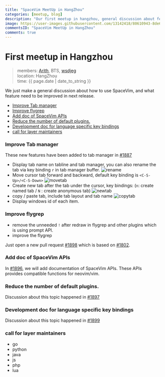```yaml
---
title: "SpaceVim MeetUp in HangZhou"
categories: [meetup, blog]
description: "Our first meetup in hangzhou, general discussion about features of SpaceVim."
image: https://user-images.githubusercontent.com/13142418/80610943-8de64180-8a6c-11ea-9e0b-bdc3c9d8dbd3.jpg
commentsID: "SpaceVim MeetUp in HangZhou"
comments: true
---
```


# First meetup in Hangzhou

> members: [Arith](https://github.com/icearith), BTS, [wsdjeg](https://github.com/wsdjeg)  
> location: HangZhou  
> time: {{ page.date | date_to_string }}

We just make a general discussion about how to use SpaceVim, and what feature need to be improved in next release.

<!-- vim-markdown-toc GFM -->

- [Improve Tab manager](#improve-tab-manager)
- [Improve flygrep](#improve-flygrep)
- [Add doc of SpaceVim APIs](#add-doc-of-spacevim-apis)
- [Reduce the number of default plugins.](#reduce-the-number-of-default-plugins)
- [Development doc for language specific key bindings](#development-doc-for-language-specific-key-bindings)
- [call for layer maintainers](#call-for-layer-maintainers)

<!-- vim-markdown-toc -->

### Improve Tab manager

These new features have been added to tab manager in [#1887](https://github.com/SpaceVim/SpaceVim/pull/1887)

- Display tab name on tabline and tab manager, you can also rename the tab via key binding `r` in tab manager buffer.
![rename](https://user-images.githubusercontent.com/13142418/80611134-ce45bf80-8a6c-11ea-8c1a-1a50ffea3880.gif)
- Move cursor tab forward and backward, default key binding is `<C-S-Up>/<C-S-Down>`
![movetab](https://user-images.githubusercontent.com/13142418/80611339-0d741080-8a6d-11ea-890c-f8b389cee866.gif)
- Create new tab after the tab under the cursor, key bindings: (`n`: create named tab / `N` : create anonymous tab)
![newtab](https://user-images.githubusercontent.com/13142418/80611475-398f9180-8a6d-11ea-9aa5-a975d61ebab9.gif)
- copy / paste tab, include tab layout and tab name
![copytab](https://user-images.githubusercontent.com/13142418/80611654-78bde280-8a6d-11ea-9cc0-ac41851882bd.gif)
- Display windows id of each item.

### Improve flygrep

- remove the unneeded `!` after redraw in flygrep and other plugins which is using prompt API.
- improve the flygrep 

Just open a new pull request [#1898](https://github.com/SpaceVim/SpaceVim/pull/1898) which is based on [#1802](https://github.com/SpaceVim/SpaceVim/pull/1802).

### Add doc of SpaceVim APIs

In [#1896](https://github.com/SpaceVim/SpaceVim/pull/1896), we will add documentation of SpaceVim APIs. These APIs provides
compatible functions for neovim/vim.


### Reduce the number of default plugins.

Discussion about this topic happened in [#1897](https://github.com/SpaceVim/SpaceVim/pull/1897)

### Development doc for language specific key bindings

Discussion about this topic happened in [#1899](https://github.com/SpaceVim/SpaceVim/pull/1899)

### call for layer maintainers

- go
- python
- java
- js
- php
- lua

